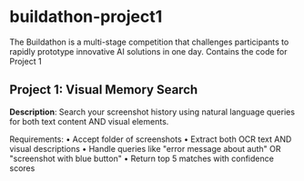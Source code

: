 # buildathon-project1
The Buildathon is a multi-stage competition that challenges participants to rapidly prototype innovative AI solutions in one day. Contains the code for Project 1

  ## Project 1: Visual Memory Search

  **Description**: Search your screenshot history using natural language queries for both text content AND visual elements.

  Requirements:
  • Accept folder of screenshots
  • Extract both OCR text AND visual descriptions
  • Handle queries like "error message about auth" OR "screenshot with blue button"
  • Return top 5 matches with confidence scores